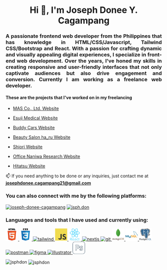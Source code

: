   <h1 align="center">Hi 👋, I'm Joseph Donee Y. Cagampang</h1>
<h3 align="justify">A passionate frontend web developer from the Philippines that has knowledge in HTML/CSS/Javascript, Tailwind CSS/Bootstrap and React. With a passion for crafting dynamic and visually appealing digital experiences, I specialize in front-end web development. Over the years, I've honed my skills in creating responsive and user-friendly interfaces that not only captivate audiences but also drive engagement and conversion. Currently I am working as a freelance web developer.</h3>

<h4>These are the projects that I've worked on in my freelancing</h4>

- <a href="https://simulation.mas-e.co.jp/" target="blank">MAS Co., Ltd. Website</a>

- <a href="https://esuji-medical.com/" target="blank">Esuji Medical Website</a>

- <a href="https://buddy-cars.com/" target="blank">Buddy Cars Website</a>

- <a href="https://beauty-salon-haru.com/" target="blank">Beauty Salon ha_ru Website</a>
 
- <a href="https://shiori-online.com/" target="blank">Shiori Website</a>

- <a href="https://www.naniwa-r.co.jp/" target="blank">Office Naniwa Research Website</a>

- <a href="https://hitatsu.co.jp" target="blank">Hitatsu Website</a>

📫 If you need anything to be done or any inquiries, just contact me at **josephdonee.cagampang21@gmail.com**

<h3 align="left">You can also connect with me by the following platforms:</h3>
<p align="left">
  <a href="https://linkedin.com/in/joseph-donee-cagampang" target="blank"><img align="center" src="https://raw.githubusercontent.com/rahuldkjain/github-profile-readme-generator/master/src/images/icons/Social/linked-in-alt.svg" alt="joseph-donee-cagampang" height="30" width="40" /></a>
<a href="https://instagram.com/jsphdonee" target="blank"><img align="center" src="https://raw.githubusercontent.com/rahuldkjain/github-profile-readme-generator/master/src/images/icons/Social/instagram.svg" alt="jsph.don" height="30" width="40" /></a>
</p>

<h3 align="left">Languages and tools that I have used and currently using:</h3>
<p align="left"> <a href="https://www.w3.org/html/" target="_blank" rel="noreferrer"> <img src="https://raw.githubusercontent.com/devicons/devicon/master/icons/html5/html5-original-wordmark.svg" alt="html5" width="40" height="40"/> </a> <a href="https://www.w3schools.com/css/" target="_blank" rel="noreferrer"> <img src="https://raw.githubusercontent.com/devicons/devicon/master/icons/css3/css3-original-wordmark.svg" alt="css3" width="40" height="40"/> </a> <a href="https://tailwindcss.com/" target="_blank" rel="noreferrer"> <img src="https://www.vectorlogo.zone/logos/tailwindcss/tailwindcss-icon.svg" alt="tailwind" width="40" height="40"/> </a> <a href="https://developer.mozilla.org/en-US/docs/Web/JavaScript" target="_blank" rel="noreferrer"> <img src="https://raw.githubusercontent.com/devicons/devicon/master/icons/javascript/javascript-original.svg" alt="javascript" width="40" height="40"/> </a> <a href="https://reactjs.org/" target="_blank" rel="noreferrer"> <img src="https://raw.githubusercontent.com/devicons/devicon/master/icons/react/react-original-wordmark.svg" alt="react" width="40" height="40"/> </a> <a href="https://nextjs.org/" target="_blank" rel="noreferrer"> <img src="https://cdn.worldvectorlogo.com/logos/nextjs-2.svg" alt="nextjs" width="40" height="40"/> </a> <a href="https://git-scm.com/" target="_blank" rel="noreferrer"> <img src="https://avatars.githubusercontent.com/u/18133?s=200&v=4" alt="git" width="40" height="40"/> </a> <a href="https://www.mongodb.com/" target="_blank" rel="noreferrer"> <img src="https://raw.githubusercontent.com/devicons/devicon/master/icons/mongodb/mongodb-original-wordmark.svg" alt="mongodb" width="40" height="40"/> </a>  <a href="https://www.mysql.com/" target="_blank" rel="noreferrer"> <img src="https://raw.githubusercontent.com/devicons/devicon/master/icons/mysql/mysql-original-wordmark.svg" alt="mysql" width="40" height="40"/> </a> <a href="https://www.postgresql.org" target="_blank" rel="noreferrer"> <img src="https://raw.githubusercontent.com/devicons/devicon/master/icons/postgresql/postgresql-original-wordmark.svg" alt="postgresql" width="40" height="40"/> </a> <a href="https://postman.com" target="_blank" rel="noreferrer"> <img src="https://www.vectorlogo.zone/logos/getpostman/getpostman-icon.svg" alt="postman" width="40" height="40"/> </a>  <a href="https://www.figma.com/" target="_blank" rel="noreferrer"> <img src="https://www.vectorlogo.zone/logos/figma/figma-icon.svg" alt="figma" width="40" height="40"/> </a>  <a href="https://www.adobe.com/in/products/illustrator.html" target="_blank" rel="noreferrer"> <img src="https://www.vectorlogo.zone/logos/adobe_illustrator/adobe_illustrator-icon.svg" alt="illustrator" width="40" height="40"/> </a>    <a href="https://www.photoshop.com/en" target="_blank" rel="noreferrer"> <img src="https://raw.githubusercontent.com/devicons/devicon/master/icons/photoshop/photoshop-line.svg" alt="photoshop" width="40" height="40"/> </a>    </p>

<p><img align="left" src="https://github-readme-stats.vercel.app/api/top-langs?username=jsphdon&show_icons=true&locale=en&layout=compact" alt="jsphdon" /></p>

<p>&nbsp;<img align="center" src="https://github-readme-stats.vercel.app/api?username=jsphdon&show_icons=true&locale=en" alt="jsphdon" /></p>
